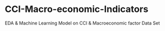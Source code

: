 # CCI-Macro-economic-Indicators
EDA &amp; Machine Learning Model on CCI &amp; Macroeconomic factor Data Set
